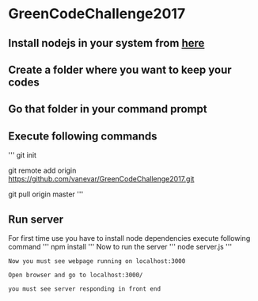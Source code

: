 # GreenCodeChallenge2017

## Install nodejs in your system from [here](https://nodejs.org/en/download/)

## Create a folder where you want to keep your codes

## Go that folder in your command prompt

## Execute following commands
  '''
  git init
    
  git remote add origin https://github.com/vanevar/GreenCodeChallenge2017.git
  
  git pull origin master
  '''
   
## Run server
  For first time use you have to install node dependencies
  execute following command
    '''
    npm install
    '''
  Now to run the server
    '''
    node server.js
    '''
    
    Now you must see webpage running on localhost:3000
    
    Open browser and go to localhost:3000/
    
    you must see server responding in front end
    
  
